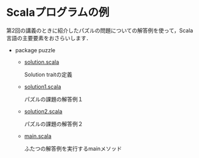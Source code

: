 # Scalaプログラムの例

第2回の講義のときに紹介したパズルの問題についての解答例を使って，Scala言語の主要要素をおさらいします．

- package puzzle
    - [solution.scala](src/solution.scala)

        Solution traitの定義
    - [solution1.scala](src/solution1.scala)

        パズルの課題の解答例１
    - [solution2.scala](src/solution2.scala)

        パズルの課題の解答例２
    - [main.scala](src/main.scala)

        ふたつの解答例を実行するmainメソッド
